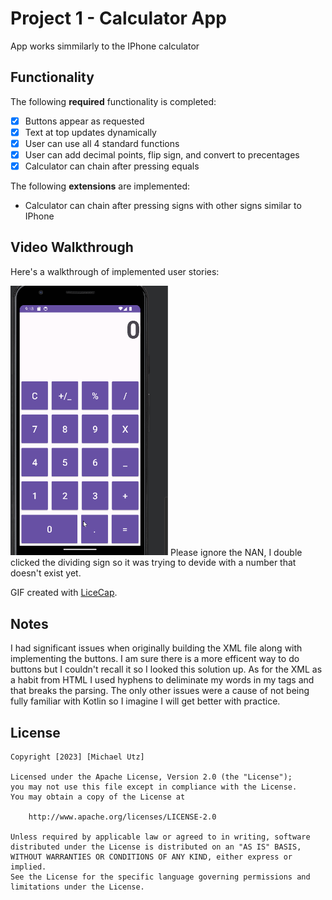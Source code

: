 # Project 1 - Calculator App

App works simmilarly to the IPhone calculator

## Functionality 

The following **required** functionality is completed:

* [X] Buttons appear as requested
* [X] Text at top updates dynamically
* [X] User can use all 4 standard functions
* [X] User can add decimal points, flip sign, and convert to precentages
* [X] Calculator can chain after pressing equals

The following **extensions** are implemented:

* Calculator can chain after pressing signs with other signs similar to IPhone

## Video Walkthrough

Here's a walkthrough of implemented user stories:

<img src='calculatorapp.gif' title='Video Walkthrough' width='50%' alt='Video Walkthrough' />
Please ignore the NAN, I double clicked the dividing sign so it was trying to devide with a number that doesn't exist yet.

GIF created with [LiceCap](http://www.cockos.com/licecap/).

## Notes

I had significant issues when originally building the XML file along with implementing the buttons. I am sure there is a more efficent way to do buttons but I couldn't recall it so I looked this solution up. As for the XML as a habit from HTML I used hyphens to deliminate my words in my tags and that breaks the parsing. The only other issues were a cause of not being fully familiar with Kotlin so I imagine I will get better with practice.

## License

    Copyright [2023] [Michael Utz]

    Licensed under the Apache License, Version 2.0 (the "License");
    you may not use this file except in compliance with the License.
    You may obtain a copy of the License at

        http://www.apache.org/licenses/LICENSE-2.0

    Unless required by applicable law or agreed to in writing, software
    distributed under the License is distributed on an "AS IS" BASIS,
    WITHOUT WARRANTIES OR CONDITIONS OF ANY KIND, either express or implied.
    See the License for the specific language governing permissions and
    limitations under the License.
